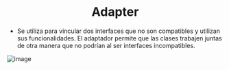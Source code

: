 # <center> Adapter </center>
- Se utiliza para vincular dos interfaces que no son compatibles y utilizan sus funcionalidades. El adaptador permite que las clases trabajen juntas de otra manera que no podrían al ser interfaces incompatibles.

![image](https://user-images.githubusercontent.com/31529014/200988814-3d7a929a-b7bf-42c5-b17a-7d98f1268aaf.png)